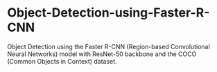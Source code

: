 # Object-Detection-using-Faster-R-CNN
Object Detection using the Faster R-CNN (Region-based Convolutional Neural Networks) model with ResNet-50 backbone and the COCO (Common Objects in Context) dataset.
